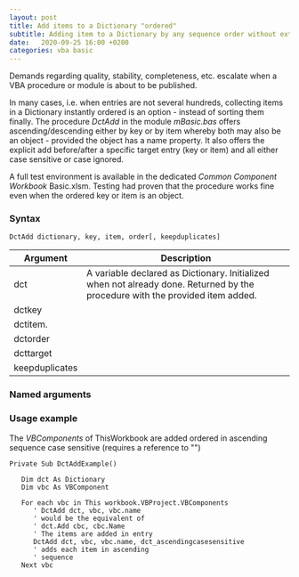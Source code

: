 ```yaml
---
layout: post
title: Add items to a Dictionary "ordered"
subtitle: Adding item to a Dictionary by any sequence order without extra sorting
date:   2020-09-25 16:00 +0200
categories: vba basic
---
```


Demands regarding quality, stability, completeness, etc. escalate when a VBA procedure or module is about to be published.

In many cases, i.e. when entries are not several hundreds, collecting items in a Dictionary instantly ordered is an option - instead of sorting them finally. The procedure _DctAdd_ in the module _mBasic.bas_ offers ascending/descending either by key or by item whereby both may also be an object - provided the object has a name property. It also offers the explicit add before/after a specific target entry (key or item) and all either case sensitive or case ignored.

A full test environment is available in the dedicated _Common Component Workbook_ Basic.xlsm. Testing had proven that the procedure works fine even when the ordered key or item is an object.

### Syntax
```
DctAdd dictionary, key, item, order[, keepduplicates]
```
| Argument | Description |
| -------- | ----------- |
| dct      | A variable declared as Dictionary. Initialized when not already done. Returned by the procedure with the provided item added.|
| dctkey   | |
| dctitem. | |
| dctorder | |
| dcttarget | |
| keepduplicates | |


### Named arguments


### Usage example
The _VBComponents_ of ThisWorkbook are added ordered in ascending sequence case sensitive (requires a reference to "") 
```vbscript
Private Sub DctAddExample()

   Dim dct As Dictionary
   Dim vbc As VBComponent
   
   For each vbc in This workbook.VBProject.VBComponents
      ' DctAdd dct, vbc, vbc.name
      ' would be the equivalent of
      ' dct.Add cbc, cbc.Name
      ' The items are added in entry
      DctAdd dct, vbc, vbc.name, dct_ascendingcasesensitive
      ' adds each item in ascending
      ' sequence         
   Next vbc
```